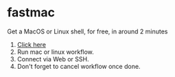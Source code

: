 # fastmac

Get a MacOS or Linux shell, for free, in around 2 minutes

1. [Click here](https://github.com/2KAbhishek/fastmac/actions)
2. Run mac or linux workflow.
3. Connect via Web or SSH.
4. Don't forget to cancel workflow once done.
